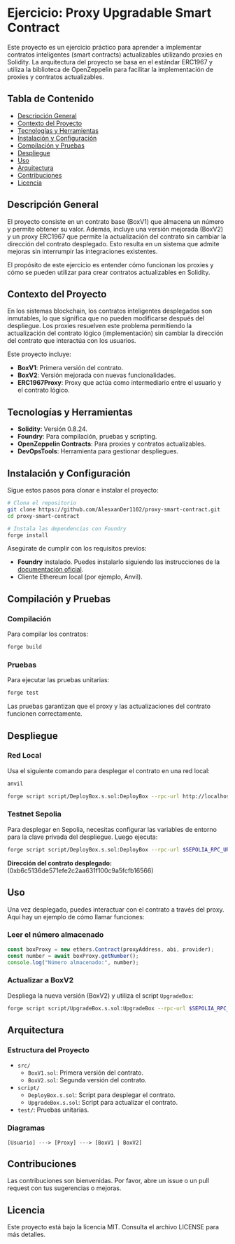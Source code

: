 # Ejercicio: Proxy Upgradable Smart Contract

Este proyecto es un ejercicio práctico para aprender a implementar contratos inteligentes (smart contracts) actualizables utilizando proxies en Solidity. La arquitectura del proyecto se basa en el estándar ERC1967 y utiliza la biblioteca de OpenZeppelin para facilitar la implementación de proxies y contratos actualizables.

## Tabla de Contenido

- [Descripción General](#descripción-general)
- [Contexto del Proyecto](#contexto-del-proyecto)
- [Tecnologías y Herramientas](#tecnologías-y-herramientas)
- [Instalación y Configuración](#instalación-y-configuración)
- [Compilación y Pruebas](#compilación-y-pruebas)
- [Despliegue](#despliegue)
- [Uso](#uso)
- [Arquitectura](#arquitectura)
- [Contribuciones](#contribuciones)
- [Licencia](#licencia)

## Descripción General

El proyecto consiste en un contrato base (BoxV1) que almacena un número y permite obtener su valor. Además, incluye una versión mejorada (BoxV2) y un proxy ERC1967 que permite la actualización del contrato sin cambiar la dirección del contrato desplegado. Esto resulta en un sistema que admite mejoras sin interrumpir las integraciones existentes.

El propósito de este ejercicio es entender cómo funcionan los proxies y cómo se pueden utilizar para crear contratos actualizables en Solidity.

## Contexto del Proyecto

En los sistemas blockchain, los contratos inteligentes desplegados son inmutables, lo que significa que no pueden modificarse después del despliegue. Los proxies resuelven este problema permitiendo la actualización del contrato lógico (implementación) sin cambiar la dirección del contrato que interactúa con los usuarios.

Este proyecto incluye:

- **BoxV1**: Primera versión del contrato.
- **BoxV2**: Versión mejorada con nuevas funcionalidades.
- **ERC1967Proxy**: Proxy que actúa como intermediario entre el usuario y el contrato lógico.

## Tecnologías y Herramientas

- **Solidity**: Versión 0.8.24.
- **Foundry**: Para compilación, pruebas y scripting.
- **OpenZeppelin Contracts**: Para proxies y contratos actualizables.
- **DevOpsTools**: Herramienta para gestionar despliegues.



## Instalación y Configuración

Sigue estos pasos para clonar e instalar el proyecto:

```bash
# Clona el repositorio
git clone https://github.com/AlesxanDer1102/proxy-smart-contract.git
cd proxy-smart-contract

# Instala las dependencias con Foundry
forge install
```

Asegúrate de cumplir con los requisitos previos:

- **Foundry** instalado. Puedes instalarlo siguiendo las instrucciones de la [documentación oficial](https://book.getfoundry.sh/getting-started/installation).
- Cliente Ethereum local (por ejemplo, Anvil).

## Compilación y Pruebas

### Compilación

Para compilar los contratos:

```bash
forge build
```

### Pruebas

Para ejecutar las pruebas unitarias:

```bash
forge test
```

Las pruebas garantizan que el proxy y las actualizaciones del contrato funcionen correctamente.

## Despliegue

### Red Local

Usa el siguiente comando para desplegar el contrato en una red local:

```bash
anvil
```

```bash
forge script script/DeployBox.s.sol:DeployBox --rpc-url http://localhost:8545 --broadcast
```

### Testnet Sepolia

Para desplegar en Sepolia, necesitas configurar las variables de entorno para la clave privada del despliegue. Luego ejecuta:

```bash
forge script script/DeployBox.s.sol:DeployBox --rpc-url $SEPOLIA_RPC_URL --private-key $PRIVATE_KEY --broadcast --verify --etherscan-api-key $ETHERSCAN_API_KEY -vvvvv
```

**Dirección del contrato desplegado:** (0xb6c5136de571efe2c2aa631f100c9a5fcfb16566)

## Uso

Una vez desplegado, puedes interactuar con el contrato a través del proxy. Aquí hay un ejemplo de cómo llamar funciones:

### Leer el número almacenado

```javascript
const boxProxy = new ethers.Contract(proxyAddress, abi, provider);
const number = await boxProxy.getNumber();
console.log("Número almacenado:", number);
```

### Actualizar a BoxV2

Despliega la nueva versión (BoxV2) y utiliza el script `UpgradeBox`:

```bash
forge script script/UpgradeBox.s.sol:UpgradeBox --rpc-url $SEPOLIA_RPC_URL --private-key $PRIVATE_KEY --broadcast --verify --etherscan-api-key $ETHERSCAN_API_KEY -vvvvv
```

## Arquitectura

### Estructura del Proyecto

- `src/`
  - `BoxV1.sol`: Primera versión del contrato.
  - `BoxV2.sol`: Segunda versión del contrato.
- `script/`
  - `DeployBox.s.sol`: Script para desplegar el contrato.
  - `UpgradeBox.s.sol`: Script para actualizar el contrato.
- `test/`: Pruebas unitarias.

### Diagramas

```
[Usuario] ---> [Proxy] ---> [BoxV1 | BoxV2]
```

## Contribuciones

Las contribuciones son bienvenidas. Por favor, abre un issue o un pull request con tus sugerencias o mejoras.

## Licencia

Este proyecto está bajo la licencia MIT. Consulta el archivo LICENSE para más detalles.

